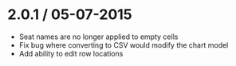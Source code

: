 2.0.1 / 05-07-2015
==================
- Seat names are no longer applied to empty cells
- Fix bug where converting to CSV would modify the chart model
- Add ability to edit row locations
